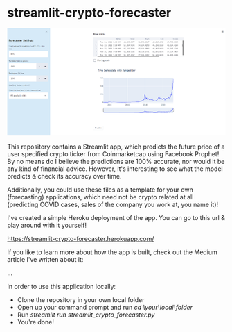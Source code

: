 # streamlit-crypto-forecaster
![Alt text](streamlit-crypto-forecaster.png?raw=true "Streamlit Crypto Forecaster")

This repository contains a Streamlit app, which predicts the future price of a user specified crypto ticker from Coinmarketcap using Facebook Prophet! By no means do I believe the predictions are 100% accurate, nor would it be any kind of financial advice. However, it's interesting to see what the model predicts & check its accuracy over time.


Additionally, you could use these files as a template for your own (forecasting) applications, which need not be crypto related at all (predicting COVID cases, sales of the company you work at, you name it)!


I've created a simple Heroku deployment of the app. You can go to this url & play around with it yourself!

https://streamlit-crypto-forecaster.herokuapp.com/


If you like to learn more about how the app is built, check out the Medium article I've written about it:

...


In order to use this application locally:
  - Clone the repository in your own local folder
  - Open up your command prompt and run _cd \your\local\folder_
  - Run _streamlit run streamlit_crypto_forecaster.py_
  - You're done!
